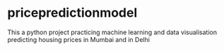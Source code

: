 # pricepredictionmodel
This a python project practicing machine learning and data visualisation predicting housing prices in Mumbai and in Delhi
